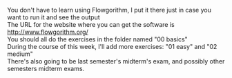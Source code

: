 You don't have to learn using Flowgorithm, I put it there just in case you want to run it and see the output<br>
The URL for the website where you can get the software is http://www.flowgorithm.org/<br>
You should all do the exercises in the folder named "00 basics"<br>
During the course of this week, I'll add more exercises: "01 easy" and "02 medium"<br>
There's also going to be last semester's midterm's exam, and possibly other semesters midterm exams.
